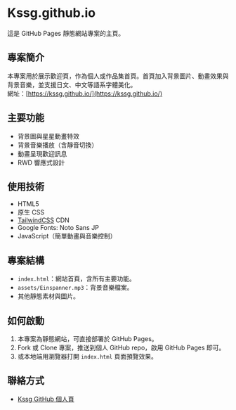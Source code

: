 # Kssg.github.io

這是 GitHub Pages 靜態網站專案的主頁。

## 專案簡介

本專案用於展示歡迎頁，作為個人或作品集首頁。首頁加入背景圖片、動畫效果與背景音樂，並支援日文、中文等語系字體美化。  
網址：[https://kssg.github.io/](https://kssg.github.io/)

## 主要功能

- 背景圖與星星動畫特效
- 背景音樂播放（含靜音切換）
- 動畫呈現歡迎訊息
- RWD 響應式設計

## 使用技術

- HTML5
- 原生 CSS
- [TailwindCSS](https://tailwindcss.com/) CDN
- Google Fonts: Noto Sans JP
- JavaScript（簡單動畫與音樂控制）

## 專案結構

- `index.html`：網站首頁，含所有主要功能。
- `assets/Einspanner.mp3`：背景音樂檔案。
- 其他靜態素材與圖片。

## 如何啟動

1. 本專案為靜態網站，可直接部署於 GitHub Pages。
2. Fork 或 Clone 專案，推送到個人 GitHub repo，啟用 GitHub Pages 即可。
3. 或本地端用瀏覽器打開 `index.html` 頁面預覽效果。

## 聯絡方式

- [Kssg GitHub 個人頁](https://github.com/Kssg)
